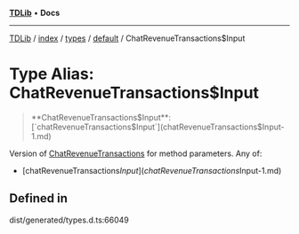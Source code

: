[**TDLib**](../../../../../../README.md) • **Docs**

***

[TDLib](../../../../../../modules.md) / [index](../../../../../README.md) / [types](../../../README.md) / [default](../README.md) / ChatRevenueTransactions$Input

# Type Alias: ChatRevenueTransactions$Input

> **ChatRevenueTransactions$Input**: [`chatRevenueTransactions$Input`](chatRevenueTransactions$Input-1.md)

Version of [ChatRevenueTransactions](ChatRevenueTransactions.md) for method parameters.
Any of:
- [chatRevenueTransactions$Input](chatRevenueTransactions$Input-1.md)

## Defined in

dist/generated/types.d.ts:66049
